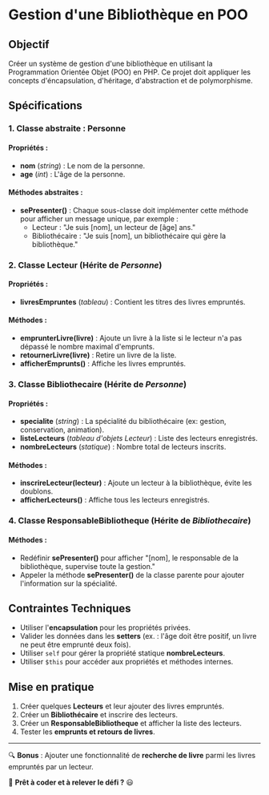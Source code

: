 # Gestion d'une Bibliothèque en POO

## Objectif
Créer un système de gestion d'une bibliothèque en utilisant la Programmation Orientée Objet (POO) en PHP.
Ce projet doit appliquer les concepts d'éncapsulation, d'héritage, d'abstraction et de polymorphisme.

## Spécifications

### 1. Classe abstraite : **Personne**
#### Propriétés :
- **nom** (*string*) : Le nom de la personne.
- **age** (*int*) : L'âge de la personne.

#### Méthodes abstraites :
- **sePresenter()** : Chaque sous-classe doit implémenter cette méthode pour afficher un message unique, par exemple :  
  - Lecteur : "Je suis [nom], un lecteur de [âge] ans."
  - Bibliothécaire : "Je suis [nom], un bibliothécaire qui gère la bibliothèque."

### 2. Classe **Lecteur** (Hérite de *Personne*)
#### Propriétés :
- **livresEmpruntes** (*tableau*) : Contient les titres des livres empruntés.

#### Méthodes :
- **emprunterLivre(livre)** : Ajoute un livre à la liste si le lecteur n'a pas dépassé le nombre maximal d'emprunts.
- **retournerLivre(livre)** : Retire un livre de la liste.
- **afficherEmprunts()** : Affiche les livres empruntés.

### 3. Classe **Bibliothecaire** (Hérite de *Personne*)
#### Propriétés :
- **specialite** (*string*) : La spécialité du bibliothécaire (ex: gestion, conservation, animation).
- **listeLecteurs** (*tableau d'objets Lecteur*) : Liste des lecteurs enregistrés.
- **nombreLecteurs** (*statique*) : Nombre total de lecteurs inscrits.

#### Méthodes :
- **inscrireLecteur(lecteur)** : Ajoute un lecteur à la bibliothèque, évite les doublons.
- **afficherLecteurs()** : Affiche tous les lecteurs enregistrés.

### 4. Classe **ResponsableBibliotheque** (Hérite de *Bibliothecaire*)
#### Méthodes :
- Redéfinir **sePresenter()** pour afficher "[nom], le responsable de la bibliothèque, supervise toute la gestion."
- Appeler la méthode **sePresenter()** de la classe parente pour ajouter l'information sur la spécialité.

## Contraintes Techniques
- Utiliser l'**encapsulation** pour les propriétés privées.
- Valider les données dans les **setters** (ex. : l'âge doit être positif, un livre ne peut être emprunté deux fois).
- Utiliser `self` pour gérer la propriété statique **nombreLecteurs**.
- Utiliser `$this` pour accéder aux propriétés et méthodes internes.

## Mise en pratique
1. Créer quelques **Lecteurs** et leur ajouter des livres empruntés.
2. Créer un **Bibliothécaire** et inscrire des lecteurs.
3. Créer un **ResponsableBibliotheque** et afficher la liste des lecteurs.
4. Tester les **emprunts et retours de livres**.

---

🔍 **Bonus** : Ajouter une fonctionnalité de **recherche de livre** parmi les livres empruntés par un lecteur.

🚀 **Prêt à coder et à relever le défi ?** 😃


